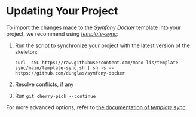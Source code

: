# Updating Your Project

To import the changes made to the *Symfony Docker* template into your project, we recommend using
[*template-sync*](https://github.com/coopTilleuls/template-sync):

1. Run the script to synchronize your project with the latest version of the skeleton:

    ```console
    curl -sSL https://raw.githubusercontent.com/mano-lis/template-sync/main/template-sync.sh | sh -s -- https://github.com/dunglas/symfony-docker
    ```

2. Resolve conflicts, if any
3. Run `git cherry-pick --continue`

For more advanced options, refer to [the documentation of *template sync*](https://github.com/coopTilleuls/template-sync#template-sync).
